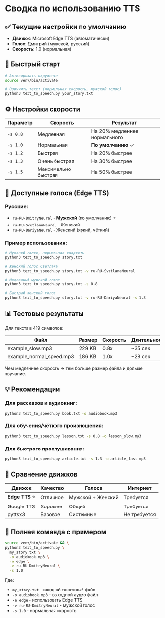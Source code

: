 # Сводка по использованию TTS

## ✅ Текущие настройки по умолчанию

- **Движок**: Microsoft Edge TTS (автоматически)
- **Голос**: Дмитрий (мужской, русский)
- **Скорость**: 1.0 (нормальная)

## 🎯 Быстрый старт

```bash
# Активировать окружение
source venv/bin/activate

# Озвучить текст (нормальная скорость, мужской голос)
python3 text_to_speech.py your_story.txt
```

## ⚙️ Настройки скорости

| Параметр | Скорость | Результат |
|----------|----------|-----------|
| `-s 0.8` | Медленная | На 20% медленнее нормального |
| `-s 1.0` | Нормальная | **По умолчанию** ✓ |
| `-s 1.2` | Быстрая | На 20% быстрее |
| `-s 1.3` | Очень быстрая | На 30% быстрее |
| `-s 1.5` | Максимально быстрая | На 50% быстрее |

## 🎤 Доступные голоса (Edge TTS)

### Русские:
- `ru-RU-DmitryNeural` - **Мужской** (по умолчанию) ⭐
- `ru-RU-SvetlanaNeural` - Женский
- `ru-RU-DariyaNeural` - Женский (яркий, чёткий)

### Пример использования:
```bash
# Мужской голос, нормальная скорость
python3 text_to_speech.py story.txt

# Женский голос Светлана
python3 text_to_speech.py story.txt -v ru-RU-SvetlanaNeural

# Медленный мужской голос
python3 text_to_speech.py story.txt -s 0.8

# Быстрый женский голос
python3 text_to_speech.py story.txt -v ru-RU-DariyaNeural -s 1.3
```

## 📊 Тестовые результаты

Для текста в 419 символов:

| Файл | Размер | Скорость | Длительность |
|------|--------|----------|--------------|
| example_slow.mp3 | 229 KB | 0.8x | ~35 сек |
| example_normal_speed.mp3 | 186 KB | 1.0x | ~28 сек |

Чем медленнее скорость → тем больше размер файла и дольше звучание.

## 💡 Рекомендации

### Для рассказов и аудиокниг:
```bash
python3 text_to_speech.py book.txt -o audiobook.mp3
```

### Для обучения/чёткого произношения:
```bash
python3 text_to_speech.py lesson.txt -s 0.8 -o lesson_slow.mp3
```

### Для быстрого прослушивания:
```bash
python3 text_to_speech.py article.txt -s 1.3 -o article_fast.mp3
```

## 🔄 Сравнение движков

| Движок | Качество | Голоса | Интернет |
|--------|----------|--------|----------|
| **Edge TTS** ⭐ | Отличное | Мужской + Женский | Требуется |
| Google TTS | Хорошее | Общий | Требуется |
| pyttsx3 | Базовое | Системные | Не требуется |

## 📝 Полная команда с примером

```bash
source venv/bin/activate && \
python3 text_to_speech.py \
  my_story.txt \
  -o audiobook.mp3 \
  -e edge \
  -v ru-RU-DmitryNeural \
  -s 1.0
```

Где:
- `my_story.txt` - входной текстовый файл
- `-o audiobook.mp3` - выходной аудио файл
- `-e edge` - использовать Edge TTS
- `-v ru-RU-DmitryNeural` - мужской голос
- `-s 1.0` - нормальная скорость
